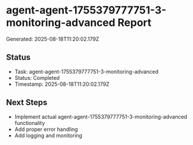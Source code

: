 # agent-agent-1755379777751-3-monitoring-advanced Report

Generated: 2025-08-18T11:20:02.179Z

## Status
- Task: agent-agent-1755379777751-3-monitoring-advanced
- Status: Completed
- Timestamp: 2025-08-18T11:20:02.179Z

## Next Steps
- Implement actual agent-agent-1755379777751-3-monitoring-advanced functionality
- Add proper error handling
- Add logging and monitoring
